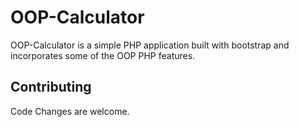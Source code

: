 # OOP-Calculator

OOP-Calculator is a simple PHP application built with bootstrap and incorporates some of the OOP PHP features.

## Contributing
Code Changes are welcome.



